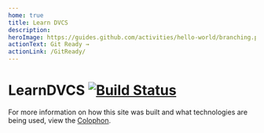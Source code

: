 ```yaml
---
home: true
title: Learn DVCS
description: 
heroImage: https://guides.github.com/activities/hello-world/branching.png
actionText: Git Ready →
actionLink: /GitReady/
---
```

# LearnDVCS [![Build Status](https://travis-ci.org/LearnDVCS/LearnDVCS.github.io.svg?branch=dev)](https://travis-ci.org/LearnDVCS/LearnDVCS.github.io)

For more information on how this site was built and what technologies are being used, view the [Colophon](colophon.md).
